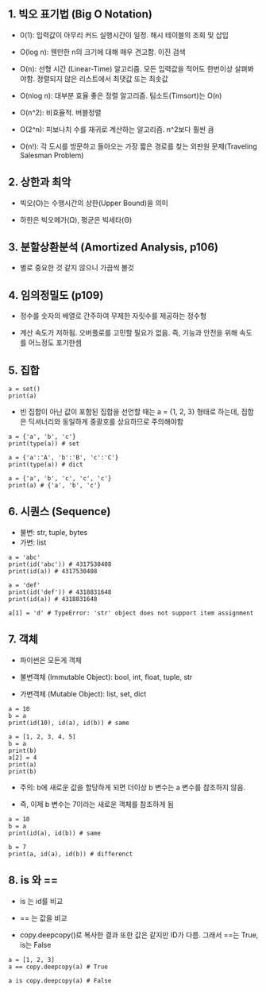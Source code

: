 ## 1. 빅오 표기법 (Big O Notation)

- 0(1): 입력값이 아무리 커드 실행시간이 일정. 해시 테이블의 조회 및 삽입

- O(log n): 웬만한 n의 크기에 대해 매우 견고함. 이진 검색

- O(n): 선형 시간 (Linear-Time) 알고리즘. 모든 입력값을 적어도 한번이상 살펴봐야함. 정렬되지 않은 리스트에서 최댓값 또는 최솟값

- O(nlog n): 대부분 효율 좋은 정렬 알고리즘. 팀소트(Timsort)는 O(n)

- O(n^2): 비효율적. 버블정렬

- O(2^n): 피보나치 수를 재귀로 계산하는 알고리즘. n^2보다 훨씬 큼

- O(n!): 각 도시를 방문하고 돌아오는 가장 짧은 경로를 찾는 외판원 문제(Traveling Salesman Problem)
 


## 2. 상한과 최악

- 빅오(O)는 수행시간의 상한(Upper Bound)을 의미

- 하한은 빅오메가(Ω), 평균은 빅세타(Θ)


## 3. 분할상환분석 (Amortized Analysis, p106)

- 별로 중요한 것 같지 않으니 가끔씩 볼것


## 4. 임의정밀도 (p109)

- 정수를 숫자의 배열로 간주하여 무제한 자릿수를 제공하는 정수형

- 계산 속도가 저하됨. 오버플로를 고민할 필요가 없음. 즉, 기능과 안전을 위해 속도를 어느정도 포기한셈


## 5. 집합

```
a = set()
print(a)
```

- 빈 집합이 아닌 값이 포함된 집합을 선언할 때는 a = {1, 2, 3} 형태로 하는데, 집합은 딕셔너리와 동일하게 중괄호를 상요하므로 주의해야함

```
a = {'a', 'b', 'c'}
print(type(a)) # set

a = {'a':'A', 'b':'B', 'c':'C'}
print(type(a)) # dict

a = {'a', 'b', 'c', 'c', 'c'}
print(a) # {'a', 'b', 'c'}
```


## 6. 시퀀스 (Sequence)

- 불변: str, tuple, bytes
- 가변: list

```
a = 'abc'
print(id('abc')) # 4317530408
print(id(a)) # 4317530408

a = 'def'
print(id('def')) # 4318831648
print(id(a)) # 4318831648

a[1] = 'd' # TypeError: 'str' object does not support item assignment
```


## 7. 객체

- 파이썬은 모든게 객체

- 불변객체 (Immutable Object): bool, int, float, tuple, str

- 가변객체 (Mutable Object): list, set, dict

```
a = 10
b = a
print(id(10), id(a), id(b)) # same
```

```
a = [1, 2, 3, 4, 5]
b = a
print(b)
a[2] = 4
print(a)
print(b)
```

- 주의: b에 새로운 값을 할당하게 되면 더이상 b 변수는 a 변수를 참조하지 않음.

- 즉, 이제 b 변수는 7이라는 새로운 객체를 참조하게 됨

```
a = 10
b = a
print(id(a), id(b)) # same

b = 7
print(a, id(a), id(b)) # differenct
```


## 8. is 와 ==

- is 는 id를 비교

- == 는 값을 비교

- copy.deepcopy()로 복사한 결과 또한 값은 같지만 ID가 다름. 그래서 ==는 True, is는 False

```
a = [1, 2, 3]
a == copy.deepcopy(a) # True

a is copy.deepcopy(a) # False
```
